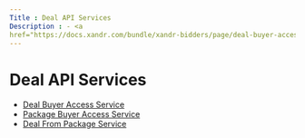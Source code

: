 ```yaml
---
Title : Deal API Services
Description : - <a
href="https://docs.xandr.com/bundle/xandr-bidders/page/deal-buyer-access-service.html"
---
```



# Deal API Services



- <a
  href="https://docs.xandr.com/bundle/xandr-bidders/page/deal-buyer-access-service.html"
  class="xref" target="_blank">Deal Buyer Access Service</a>
- <a
  href="https://docs.xandr.com/bundle/xandr-bidders/page/package-buyer-access-service.html"
  class="xref" target="_blank">Package Buyer Access Service</a>
- <a
  href="https://docs.xandr.com/bundle/xandr-bidders/page/deal-from-package-service.html"
  class="xref" target="_blank">Deal From Package Service</a>




